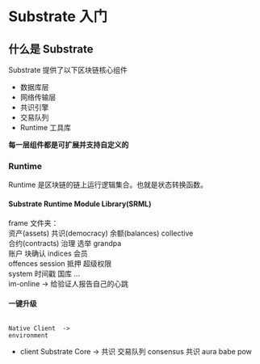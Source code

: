 # Substrate 入门

## 什么是 Substrate

Substrate 提供了以下区块链核心组件

- 数据库层
- 网络传输层
- 共识引擎
- 交易队列
- Runtime 工具库

**每一层组件都是可扩展并支持自定义的**

### Runtime

Runtime 是区块链的链上运行逻辑集合。也就是状态转换函数。

#### Substrate Runtime Module Library(SRML)

frame 文件夹：  
资产(assets) 共识(democracy) 余额(balances) collective  
合约(contracts) 治理 选举 grandpa  
账户 块确认 indices 会员  
offences session 抵押 超级权限  
system 时间戳 国库 ...  
im-online -> 给验证人报告自己的心跳

#### 一键升级

```

Native Client  ->
environment

```

- client
  Substrate Core -> 共识 交易队列
  consensus 共识 aura babe pow
